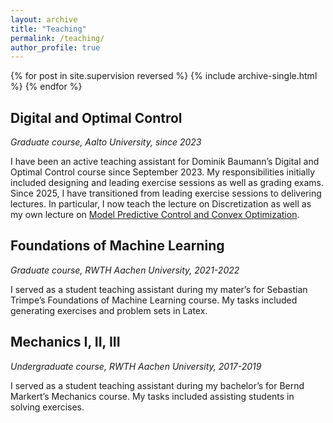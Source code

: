 ```yaml
---
layout: archive
title: "Teaching"
permalink: /teaching/
author_profile: true
---
```


{% for post in site.supervision reversed %}
  {% include archive-single.html %}
{% endfor %}



## Digital and Optimal Control
*Graduate course, Aalto University, since 2023*

I have been an active teaching assistant for Dominik Baumann’s Digital and Optimal Control course since September 2023. My responsibilities initially included designing and leading exercise sessions as well as grading exams. Since 2025, I have transitioned from leading exercise sessions to delivering lectures.
In particular, I now teach the lecture on Discretization as well as my own lecture on [Model Predictive Control and Convex Optimization](/files/12_MPC_convex_optimization.pdf).


## Foundations of Machine Learning
*Graduate course, RWTH Aachen University, 2021-2022*

I served as a student teaching assistant during my mater’s for Sebastian Trimpe’s Foundations of Machine Learning course. My tasks included generating exercises and problem sets in Latex.


## Mechanics I, II, III
*Undergraduate course, RWTH Aachen University, 2017-2019*

I served as a student teaching assistant during my bachelor’s for Bernd Markert’s Mechanics course. My tasks included assisting students in solving exercises.

